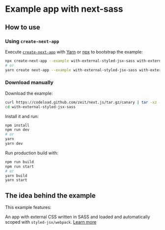 # Example app with next-sass

## How to use

### Using `create-next-app`

Execute [`create-next-app`](https://github.com/segmentio/create-next-app) with [Yarn](https://yarnpkg.com/lang/en/docs/cli/create/) or [npx](https://github.com/zkat/npx#readme) to bootstrap the example:

```bash
npx create-next-app --example with-external-styled-jsx-sass with-external-styled-jsx-sass-app
# or
yarn create next-app --example with-external-styled-jsx-sass with-external-styled-jsx-sass-app
```

### Download manually

Download the example:

```bash
curl https://codeload.github.com/zeit/next.js/tar.gz/canary | tar -xz --strip=2 next.js-canary/examples/with-external-styled-jsx-sass
cd with-external-styled-jsx-sass
```

Install it and run:

```bash
npm install
npm run dev
# or
yarn
yarn dev
```

Run production build with:

```bash
npm run build
npm run start
# or
yarn build
yarn start
```

## The idea behind the example

This example features:

An app with external CSS written in SASS and loaded and automatically scoped with `styled-jsx/webpack`. [Learn more](https://github.com/zeit/styled-jsx#styles-in-regular-css-files)
